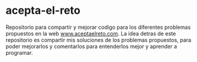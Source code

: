 # acepta-el-reto
Repositorio para compartir y mejorar codigo para los diferentes problemas propuestos en la web www.aceptaelreto.com.
La idea detras de  este repositorio es compartir mis soluciones de los problemas propuestos, para poder mejorarlos y comentarlos para entenderlos mejor y aprender a programar.
